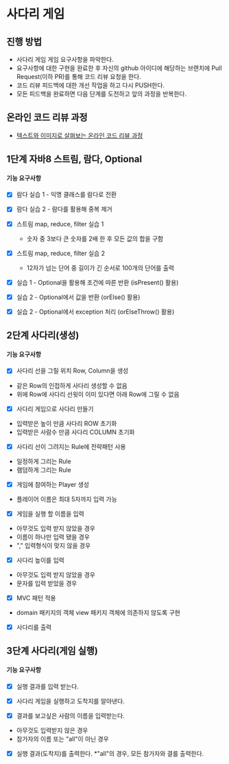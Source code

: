 # 사다리 게임
## 진행 방법
* 사다리 게임 게임 요구사항을 파악한다.
* 요구사항에 대한 구현을 완료한 후 자신의 github 아이디에 해당하는 브랜치에 Pull Request(이하 PR)를 통해 코드 리뷰 요청을 한다.
* 코드 리뷰 피드백에 대한 개선 작업을 하고 다시 PUSH한다.
* 모든 피드백을 완료하면 다음 단계를 도전하고 앞의 과정을 반복한다.

## 온라인 코드 리뷰 과정
* [텍스트와 이미지로 살펴보는 온라인 코드 리뷰 과정](https://github.com/nextstep-step/nextstep-docs/tree/master/codereview)

## 1단계 자바8 스트림, 람다, Optional
#### 기능 요구사항

- [X] 람다 실습 1 - 익명 클래스를 람다로 전환
- [X] 람다 실습 2 - 람다를 활용해 중복 제거

- [X] 스트림 map, reduce, filter 실습 1
    * 숫자 중 3보다 큰 숫자를 2배 한 후 모든 값의 합을 구함
- [X] 스트림 map, reduce, filter 실습 2
    * 12자가 넘는 단어 중 길이가 긴 순서로 100개의 단어를 출력
    
- [X] 실습 1 - Optional을 활용해 조건에 따른 반환 (isPresent() 활용)
- [X] 실습 2 - Optional에서 값을 반환 (orElse() 활용)
- [X] 실습 2 - Optional에서 exception 처리 (orElseThrow() 활용)

## 2단계 사다리(생성)
#### 기능 요구사항

- [X] 사다리 선을 그릴 위치 Row, Column을 생성
* 같은 Row의 인접하게 사다리 생성할 수 없음
* 위에 Row에 사다리 선윗이 이미 있다면 아래 Row에 그릴 수 없음

- [X] 사다리 게임으로 사다리 만들기
* 입력받은 높이 만큼 사다리 ROW 초기화
* 입력받은 사람수 만큼 사다리 COLUMN 초기화

- [X] 사다리 선이 그려지는 Rule에 전략패턴 사용
* 일정하게 그리는 Rule
* 램덤하게 그리는 Rule

- [X] 게임에 참여하는 Player 생성
* 플레이어 이름은 최대 5자까지 입력 가능

- [X] 게임을 실행 할 이름을 입력
* 아무것도 입력 받지 않았을 경우
* 이름이 하나만 입력 됐을 경우
* "," 입력형식이 맞지 않을 경우

- [X] 사다리 높이를 입력
* 아무것도 입력 받지 않았을 경우
* 문자를 입력 받았을 경우

- [X] MVC 패턴 적용
* domain 패키지의 객체 view 패키지 객체에 의존하지 않도록 구현

- [X] 사다리를 출력

## 3단계 사다리(게임 실행)
#### 기능 요구사항

- [X] 실행 결과를 입력 받는다.

- [X] 사다리 게임을 실행하고 도착지를 알아낸다.

- [X] 결과를 보고싶은 사람의 이름을 입력받는다.
* 아무것도 입력받지 않은 경우
* 참가자의 이름 또는 "all"이 아닌 경우

- [X] 실행 결과(도착지)를 출력한다.
*"all"의 경우, 모든 참가자와 결를 출력한다.
